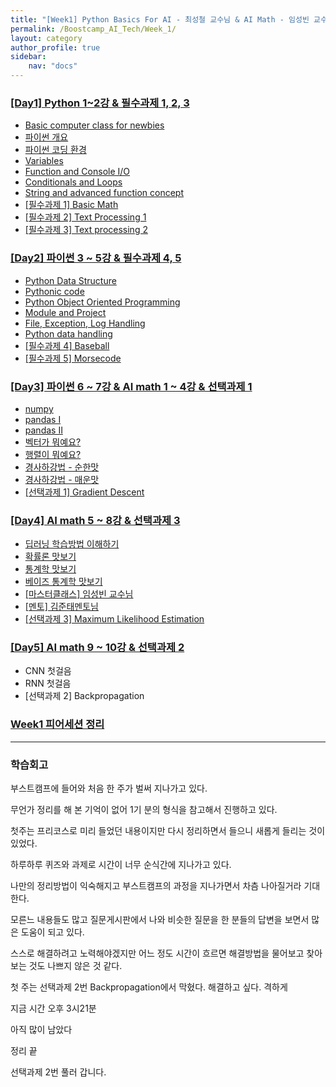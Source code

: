 ```yaml
---
title: "[Week1] Python Basics For AI - 최성철 교수님 & AI Math - 임성빈 교수님"
permalink: /Boostcamp_AI_Tech/Week_1/
layout: category
author_profile: true
sidebar:
    nav: "docs"
---
```


### [[Day1] Python 1~2강 & 필수과제 1, 2, 3](https://raki-1203.github.io/boostcamp_ai_tech/week_1/day_1/README/)

- [Basic computer class for newbies](https://raki-1203.github.io/boostcamp_ai_tech/week_1/day_1/01.-Basic-computer-class-for-newbies/)
- [파이썬 개요](https://raki-1203.github.io/boostcamp_ai_tech/week_1/day_1/02.-python-summary/)
- [파이썬 코딩 환경](https://raki-1203.github.io/boostcamp_ai_tech/week_1/day_1/03.-python-coding-environment/)
- [Variables](https://raki-1203.github.io/boostcamp_ai_tech/week_1/day_1/04.-Variables/)
- [Function and Console I/O](https://raki-1203.github.io/boostcamp_ai_tech/week_1/day_1/05.-Function-and-Console-IO/)
- [Conditionals and Loops](https://raki-1203.github.io/boostcamp_ai_tech/week_1/day_1/06.-Conditionals-and-Loops/)
- [String and advanced function concept](https://raki-1203.github.io/boostcamp_ai_tech/week_1/day_1/07.-String-and-advanced-function-concept/)
- [[필수과제 1] Basic Math](https://raki-1203.github.io/boostcamp_ai_tech/week_1/day_1/README/)
- [[필수과제 2] Text Processing 1](https://raki-1203.github.io/boostcamp_ai_tech/week_1/day_1/Assignment-1-Basic-Math/)
- [[필수과제 3] Text processing 2](https://raki-1203.github.io/boostcamp_ai_tech/week_1/day_1/Assignment-1-Basic-Math/)

### [[Day2] 파이썬 3 ~ 5강 & 필수과제 4, 5](https://raki-1203.github.io/boostcamp_ai_tech/week_1/day_2/README/)

- [Python Data Structure](https://raki-1203.github.io/boostcamp_ai_tech/week_1/day_2/01.-Python-Data-Structure/)
- [Pythonic code](https://raki-1203.github.io/boostcamp_ai_tech/week_1/day_2/02.-Pythonic-code/)
- [Python Object Oriented Programming](https://raki-1203.github.io/boostcamp_ai_tech/week_1/day_2/03.-Python-Object-Oriented-Programming/)
- [Module and Project](https://raki-1203.github.io/boostcamp_ai_tech/week_1/day_2/04.-Module-and-Project/)
- [File, Exception, Log Handling](https://raki-1203.github.io/boostcamp_ai_tech/week_1/day_2/05.-File_Exception_Log-Handling/)
- [Python data handling](https://raki-1203.github.io/boostcamp_ai_tech/week_1/day_2/06.-Python-data-handling/)
- [[필수과제 4] Baseball](https://raki-1203.github.io/boostcamp_ai_tech/week_1/day_2/Assignment-4-Baseball/)
- [[필수과제 5] Morsecode](https://raki-1203.github.io/boostcamp_ai_tech/week_1/day_2/Assignment-5-Morsecode/)

### [[Day3] 파이썬 6 ~ 7강 & AI math 1 ~ 4강 & 선택과제 1](https://raki-1203.github.io/boostcamp_ai_tech/week_1/day_3/README/)

- [numpy](https://raki-1203.github.io/boostcamp_ai_tech/week_1/day_3/01.-numpy/)
- [pandas I](https://raki-1203.github.io/boostcamp_ai_tech/week_1/day_3/02.-pandas-I/)
- [pandas II](https://raki-1203.github.io/boostcamp_ai_tech/week_1/day_3/03.-pandas-II/)
- [벡터가 뭐예요?](https://raki-1203.github.io/boostcamp_ai_tech/week_1/day_3/04.-What-is-vector/)
- [행렬이 뭐예요?](https://raki-1203.github.io/boostcamp_ai_tech/week_1/day_3/05.-What-is-matrix/)
- [경사하강법 - 순한맛](https://raki-1203.github.io/boostcamp_ai_tech/week_1/day_3/06.-gradient-descent-mild/)
- [경사하강법 - 매운맛](https://raki-1203.github.io/boostcamp_ai_tech/week_1/day_3/06.-gradient-descent-mild/)
- [[선택과제 1] Gradient Descent](https://raki-1203.github.io/boostcamp_ai_tech/week_1/day_3/Choice-Assignment-1-Gradient-Descent/)

### [[Day4] AI math 5 ~ 8강 & 선택과제 3](https://raki-1203.github.io/boostcamp_ai_tech/week_1/day_4/README/)

- [딥러닝 학습방법 이해하기](https://raki-1203.github.io/boostcamp_ai_tech/week_1/day_4/01.-Understanding-Deep-Learning-Train-Methods/)
- [확률론 맛보기](https://raki-1203.github.io/boostcamp_ai_tech/week_1/day_4/02.-A-tase-of-probability-theory/)
- [통계학 맛보기](https://raki-1203.github.io/boostcamp_ai_tech/week_1/day_4/03.-A-taste-of-statistics/)
- [베이즈 통계학 맛보기](https://raki-1203.github.io/boostcamp_ai_tech/week_1/day_4/README/)
- [[마스터클래스] 임성빈 교수님](https://raki-1203.github.io/boostcamp_ai_tech/week_1/day_4/MasterClass-Professor-LimSungbin/)
- [[멘토] 김준태멘토님](https://raki-1203.github.io/boostcamp_ai_tech/week_1/day_4/Mentoring-KimJunTae/)
- [[선택과제 3] Maximum Likelihood Estimation](https://raki-1203.github.io/boostcamp_ai_tech/week_1/day_4/Choice-Assignment-3-Maximum-Likelihood-Estimation-(MLE)/)

### [[Day5] AI math 9 ~ 10강 & 선택과제 2](https://raki-1203.github.io/boostcamp_ai_tech/week_1/day_5/README/)

- CNN 첫걸음
- RNN 첫걸음
- [선택과제 2] Backpropagation

### [Week1 피어세션 정리](https://github.com/raki-1203/Boostcamp_2st_Hot6/tree/main/Meetup-log/week1)

---
### 학습회고

부스트캠프에 들어와 처음 한 주가 벌써 지나가고 있다.

무언가 정리를 해 본 기억이 없어 1기 분의 형식을 참고해서 진행하고 있다.

첫주는 프리코스로 미리 들었던 내용이지만 다시 정리하면서 들으니 새롭게 들리는 것이 있었다.

하루하루 퀴즈와 과제로 시간이 너무 순식간에 지나가고 있다.

나만의 정리방법이 익숙해지고 부스트캠프의 과정을 지나가면서 차츰 나아질거라 기대한다.

모른느 내용들도 많고 질문게시판에서 나와 비슷한 질문을 한 분들의 답변을 보면서 많은 도움이 되고 있다.

스스로 해결하려고 노력해야겠지만 어느 정도 시간이 흐르면 해결방법을 물어보고 찾아보는 것도 나쁘지 않은 것 같다.

첫 주는 선택과제 2번 Backpropagation에서 막혔다. 해결하고 싶다. 격하게

지금 시간 오후 3시21분

아직 많이 남았다 

정리 끝 

선택과제 2번 풀러 갑니다.


